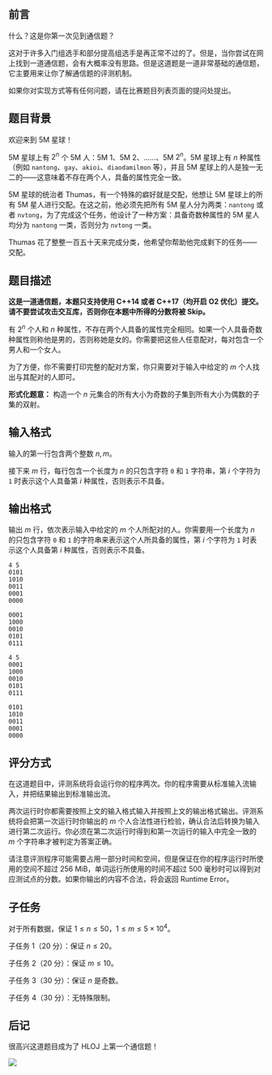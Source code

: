 ## 前言

什么？这是你第一次见到通信题？

这对于许多入门组选手和部分提高组选手是再正常不过的了。但是，当你尝试在网上找到一道通信题，会有大概率没有思路。但是这道题是一道非常基础的通信题，它主要用来让你了解通信题的评测机制。

如果你对实现方式等有任何问题，请在比赛题目列表页面的提问处提出。

## 题目背景

欢迎来到 5M 星球！

5M 星球上有 $2^n$ 个 5M 人：5M $1$、5M $2$、……、5M $2^n$。5M 星球上有 $n$ 种属性（例如 `nantong`、`gay`、`akioi`、`diaodamilmon` 等），并且 5M 星球上的人是独一无二的——这意味着不存在两个人，具备的属性完全一致。

5M 星球的统治者 Thumas，有一个特殊的癖好就是交配，他想让 5M 星球上的所有 5M 星人进行交配。在这之前，他必须先把所有 5M 星人分为两类：`nantong` 或者 `nvtong`，为了完成这个任务，他设计了一种方案：具备奇数种属性的 5M 星人均分为 `nantong` 一类，否则分为 `nvtong` 一类。

Thumas 花了整整一百五十天来完成分类，他希望你帮助他完成剩下的任务——交配。

## 题目描述

**这是一道通信题，本题只支持使用 C++14 或者 C++17（均开启 O2 优化）提交。请不要尝试攻击交互库，否则你在本题中所得的分数将被 Skip。**

有 $2^n$ 个人和 $n$ 种属性，不存在两个人具备的属性完全相同。如果一个人具备奇数种属性则称他是男的，否则称她是女的。你需要把这些人任意配对，每对包含一个男人和一个女人。

为了方便，你不需要打印完整的配对方案，你只需要对于输入中给定的 $m$ 个人找出与其配对的人即可。

**形式化题意：** 构造一个 $n$ 元集合的所有大小为奇数的子集到所有大小为偶数的子集的双射。

## 输入格式

输入的第一行包含两个整数 $n,m$。

接下来 $m$ 行，每行包含一个长度为 $n$ 的只包含字符 `0` 和 `1` 字符串，第 $i$ 个字符为 `1` 时表示这个人具备第 $i$ 种属性，否则表示不具备。

## 输出格式

输出 $m$ 行，依次表示输入中给定的 $m$ 个人所配对的人。你需要用一个长度为 $n$ 的只包含字符 `0` 和 `1` 的字符串来表示这个人所具备的属性，第 $i$ 个字符为 `1` 时表示这个人具备第 $i$ 种属性，否则表示不具备。

```input1
4 5
0101
1010
0011
0001
0000
```

```output1
0001
1000
0010
0101
0111
```

```input2
4 5
0001
1000
0010
0101
0111
```

```output2
0101
1010
0011
0001
0000
```

## 评分方式

在这道题目中，评测系统将会运行你的程序两次。你的程序需要从标准输入流输入，并把结果输出到标准输出流。

两次运行时你都需要按照上文的输入格式输入并按照上文的输出格式输出。评测系统将会把第一次运行时你输出的 $m$ 个人合法性进行检验，确认合法后转换为输入进行第二次运行。你必须在第二次运行时得到和第一次运行的输入中完全一致的 $m$ 个字符串才被判定为答案正确。

请注意评测程序可能需要占用一部分时间和空间，但是保证在你的程序运行时所使用的空间不超过 $256$ MiB，单词运行所使用的时间不超过 $500$ 毫秒时可以得到对应测试点的分数。如果你输出的内容不合法，将会返回 Runtime Error。

## 子任务

对于所有数据，保证 $1 \leq n \leq 50$，$1 \leq m \leq 5 \times 10^4$。

子任务 1（$20$ 分）：保证 $n \leq 20$。

子任务 2（$20$ 分）：保证 $m \leq 10$。

子任务 3（$30$ 分）：保证 $n$ 是奇数。

子任务 4（$30$ 分）：无特殊限制。

## 后记

很高兴这道题目成为了 HLOJ 上第一个通信题！

![](file://wmy.png)
